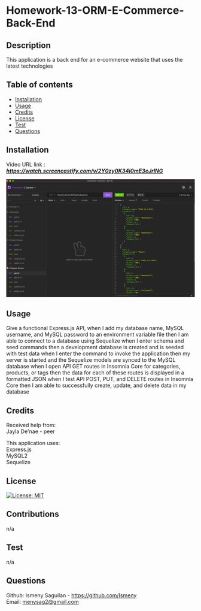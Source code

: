# Homework-13-ORM-E-Commerce-Back-End

## Description
This application is a back end for an e-commerce website that uses the latest technologies


## Table of contents
  - [Installation](#installation)
  - [Usage](#usage)
  - [Credits](#credits)
  - [License](#license)
  - [Test](#test)
  - [Questions](#questions)
  

## Installation
Video URL link  : ***https://watch.screencastify.com/v/2Y0zy0K34j0mE3eJrlNG*** <br>

![Screenshot](insomnia.png)


## Usage
Give a functional Express.js API,
when I add my database name, MySQL username, and MySQL password to an environment variable file
then I am able to connect to a database using Sequelize
when I enter schema and seed commands
then a development database is created and is seeded with test data
when I enter the command to invoke the application
then my server is started and the Sequelize models are synced to the MySQL database
when I open API GET routes in Insomnia Core for categories, products, or tags
then the data for each of these routes is displayed in a formatted JSON
when I test API POST, PUT, and DELETE routes in Insomnia Core
then I am able to successfully create, update, and delete data in my database


## Credits
Received help from: <br>
Jayla De'nae - peer <br>

This application uses: <br>
Express.js <br>
MySQL2 <br>
Sequelize



## License
[![License: MIT](https://img.shields.io/badge/License-MIT-yellow.svg)](https://opensource.org/licenses/MIT)

## Contributions
n/a
## Test
n/a
## Questions
Github: Ismeny Saguilan - https://github.com/Ismeny <br>
Email: menysag2@gmail.com
